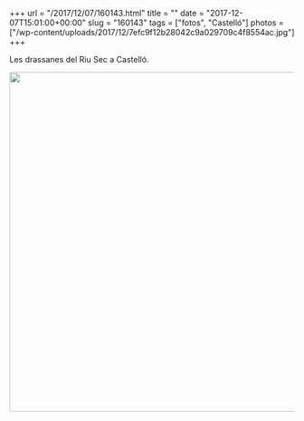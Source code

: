 +++
url = "/2017/12/07/160143.html"
title = ""
date = "2017-12-07T15:01:00+00:00"
slug = "160143"
tags = ["fotos", "Castelló"]
photos = ["/wp-content/uploads/2017/12/7efc9f12b28042c9a029709c4f8554ac.jpg"]
+++

Les drassanes del Riu Sec a Castelló.

<img src="/wp-content/uploads/2017/12/7efc9f12b28042c9a029709c4f8554ac.jpg" width="600" height="600" />
